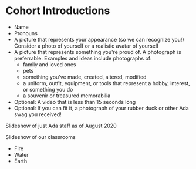 # Cohort Introductions

- Name
- Pronouns
- A picture that represents your appearance (so we can recognize you!) Consider a photo of yourself or a realistic avatar of yourself
- A picture that represents something you're proud of. A photograph is preferrable. Examples and ideas include photographs of:
    - family and loved ones
    - pets
    - something you've made, created, altered, modified
    - a uniform, outfit, equipment, or tools that represent a hobby, interest, or something you do
    - a souvenir or treasured memorabilia
- Optional: A video that is less than 15 seconds long
- Optional: If you can fit it, a photograph of your rubber duck or other Ada swag you received!

Slideshow of just Ada staff as of August 2020

Slideshow of our classrooms
  - Fire
  - Water
  - Earth